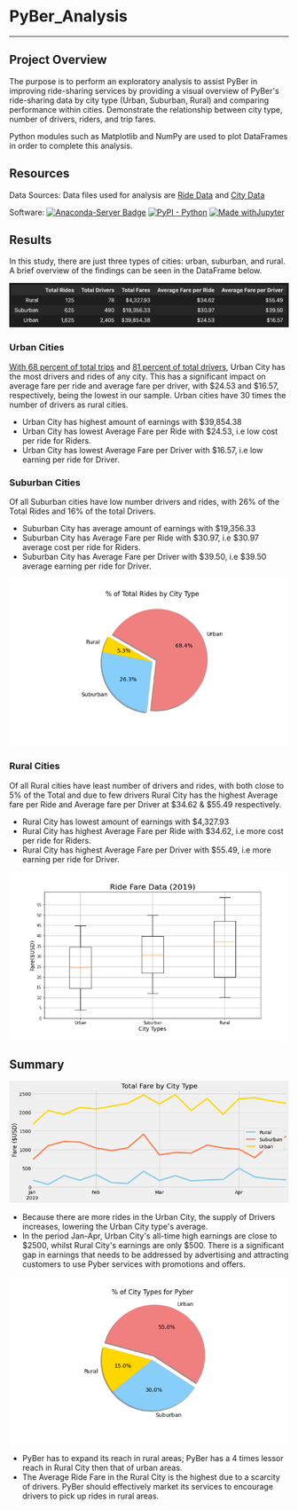 # PyBer_Analysis
-----
## Project Overview

The purpose is to perform an exploratory analysis to assist PyBer in improving ride-sharing services by providing a visual overview of PyBer's ride-sharing data by city type (Urban, Suburban, Rural) and comparing performance within cities. Demonstrate the relationship between city type, number of drivers, riders, and trip fares. 

Python modules such as Matplotlib and NumPy are used to plot DataFrames in order to complete this analysis.

## Resources

Data Sources: Data files used for analysis are [Ride Data](/Resources/ride_data.csv)
and [City Data](/Resources/city_data.csv)

Software:
[![Anaconda-Server Badge](https://anaconda.org/conda-forge/terraform-provider-github/badges/version.svg)](https://anaconda.org/conda-forge/terraform-provider-github)
[![PyPI - Python](https://img.shields.io/pypi/pyversions/iconsdk?logo=pypi)](https://pypi.org/project/iconsdk)
[![Made withJupyter](https://img.shields.io/badge/Made%20with-Jupyter-orange?style=for-the-badge&logo=Jupyter)](https://jupyter.org/try)

## Results

In this study, there are just three types of cities: urban, suburban, and rural. A brief overview of the findings can be seen in the DataFrame below.


![Ride_Data](/analysis/Ride_Data.png)


### Urban Cities
[With 68 percent of total trips](/analysis/Fig6.png) and [81 percent of total drivers](/analysis/Fig7.png), Urban City has the most drivers and rides of any city. This has a significant impact on average fare per ride and average fare per driver, with $24.53 and $16.57, respectively, being the lowest in our sample. Urban cities have 30 times the number of drivers as rural cities.

- Urban City has highest amount of earnings with $39,854.38
- Urban City has lowest Average Fare per Ride with $24.53, i.e low cost per ride for Riders.
- Urban City has lowest Average Fare per Driver with $16.57, i.e low earning per ride for Driver.

### Suburban Cities
Of all Suburban cities have low number drivers and rides, with 26% of the Total Rides and 16% of the total Drivers.

- Suburban City has average amount of earnings with $19,356.33
- Suburban City has Average Fare per Ride with $30.97, i.e $30.97 average cost per ride for Riders.
- Suburban City has Average Fare per Driver with $39.50, i.e $39.50 average earning per ride for Driver.


![Total_Rides](/analysis/Fig6.png)

### Rural Cities
Of all Rural cities have least number of drivers and rides, with both close to 5% of the Total and due to few drivers Rural City has the highest Average fare per Ride and Average fare per Driver at $34.62 & $55.49 respectively.

- Rural City has lowest amount of earnings with $4,327.93
- Rural City has highest Average Fare per Ride with $34.62, i.e more cost per ride for Riders.
- Rural City has highest Average Fare per Driver with $55.49, i.e more earning per ride for Driver.

![Ride_Fare_Data](/analysis/Fig3.png)





## Summary

![PyBer_fare_summary](/analysis/PyBer_fare_summary.png)

- Because there are more rides in the Urban City, the supply of Drivers increases, lowering the Urban City type's average.
- In the period Jan-Apr, Urban City's all-time high earnings are close to $2500, whilst Rural City's earnings are only $500. There is a significant gap in earnings that needs to be addressed by advertising and attracting customers to use Pyber services with promotions and offers.

![City_Data](/analysis/City_Data.png)

- PyBer has to expand its reach in rural areas; PyBer has a 4 times lessor reach in Rural City then that of urban areas.
- The Average Ride Fare in the Rural City is the highest due to a scarcity of drivers. PyBer should effectively market its services to encourage drivers to pick up rides in rural areas.


